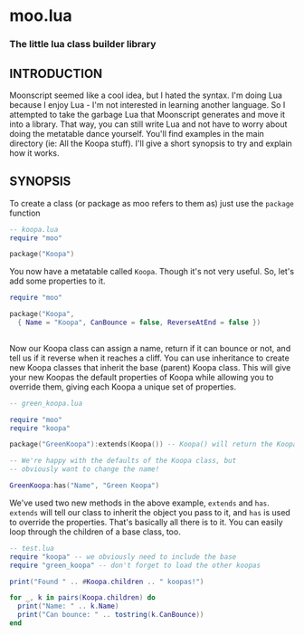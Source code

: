 # moo.lua
### The little lua class builder library

## INTRODUCTION
Moonscript seemed like a cool idea, but I hated the syntax. I'm doing Lua because I enjoy Lua - I'm not interested in learning another language. So I attempted to 
take the garbage Lua that Moonscript generates and move it into a library. That way, you can still write Lua and not have to worry about doing the 
metatable dance yourself.
You'll find examples in the main directory (ie: All the Koopa stuff). I'll give a short synopsis to try and explain how it works.

## SYNOPSIS

To create a class (or package as moo refers to them as) just use the `package` function

```lua
-- koopa.lua
require "moo"

package("Koopa")
```

You now have a metatable called `Koopa`. Though it's not very useful. So, let's add some properties to it.

```lua
require "moo"

package("Koopa",
  { Name = "Koopa", CanBounce = false, ReverseAtEnd = false })
  
```

Now our Koopa class can assign a name, return if it can bounce or not, and tell us if it reverse when it reaches a cliff. 
You can use inheritance to create new Koopa classes that inherit the base (parent) Koopa class. This will give your new Koopas the default properties of Koopa 
while allowing you to override them, giving each Koopa a unique set of properties.

```lua
-- green_koopa.lua

require "moo"
require "koopa"

package("GreenKoopa"):extends(Koopa()) -- Koopa() will return the Koopa metatable

-- We're happy with the defaults of the Koopa class, but 
-- obviously want to change the name!

GreenKoopa:has("Name", "Green Koopa")
```

We've used two new methods in the above example, `extends` and `has`. `extends` will tell our class to inherit the object you pass to it, and `has` is used to override the properties. 
That's basically all there is to it. You can easily loop through the children of a base class, too.

```lua
-- test.lua
require "koopa" -- we obviously need to include the base
require "green_koopa" -- don't forget to load the other koopas

print("Found " .. #Koopa.children .. " koopas!")

for _, k in pairs(Koopa.children) do
  print("Name: " .. k.Name)
  print("Can bounce: " .. tostring(k.CanBounce))
end
```